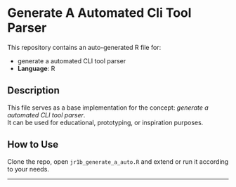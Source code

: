 # Generate A Automated Cli Tool Parser

This repository contains an auto-generated R file for:

- generate a automated CLI tool parser
- **Language**: R

## Description

This file serves as a base implementation for the concept: *generate a automated CLI tool parser*.  
It can be used for educational, prototyping, or inspiration purposes.

## How to Use

Clone the repo, open `jr1b_generate_a_auto.R` and extend or run it according to your needs.

---


